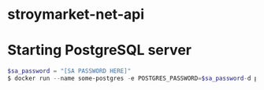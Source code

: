 # stroymarket-net-api

# Starting PostgreSQL server
```powershell
$sa_password = "[SA PASSWORD HERE]"
$ docker run --name some-postgres -e POSTGRES_PASSWORD=$sa_password-d postgres
```